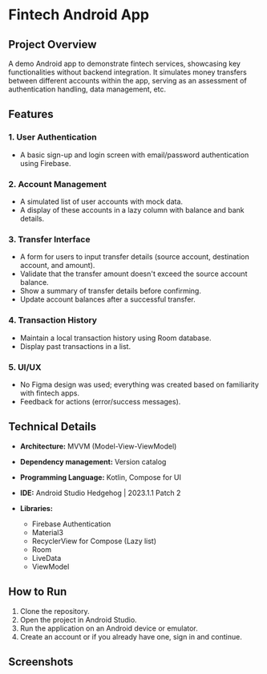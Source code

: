 # Fintech Android App

## Project Overview

A demo Android app to demonstrate fintech services, showcasing key functionalities without backend integration. It simulates money transfers between different accounts within the app, serving as an assessment of authentication handling, data management, etc.

## Features

### 1. User Authentication

- A basic sign-up and login screen with email/password authentication using Firebase.

### 2. Account Management

- A simulated list of user accounts with mock data.
- A display of these accounts in a lazy column with balance and bank details.

### 3. Transfer Interface

- A form for users to input transfer details (source account, destination account, and amount).
- Validate that the transfer amount doesn't exceed the source account balance.
- Show a summary of transfer details before confirming.
- Update account balances after a successful transfer.

### 4. Transaction History

- Maintain a local transaction history using Room database.
- Display past transactions in a list.

### 5. UI/UX

- No Figma design was used; everything was created based on familiarity with fintech apps.
- Feedback for actions (error/success messages).

## Technical Details

- **Architecture:** MVVM (Model-View-ViewModel)
- **Dependency management:** Version catalog
- **Programming Language:** Kotlin, Compose for UI
- **IDE:** Android Studio Hedgehog | 2023.1.1 Patch 2

- **Libraries:**
  - Firebase Authentication
  - Material3
  - RecyclerView for Compose (Lazy list)
  - Room
  - LiveData
  - ViewModel

## How to Run

1. Clone the repository.
2. Open the project in Android Studio.
3. Run the application on an Android device or emulator.
4. Create an account or if you already have one, sign in and continue.

## Screenshots


